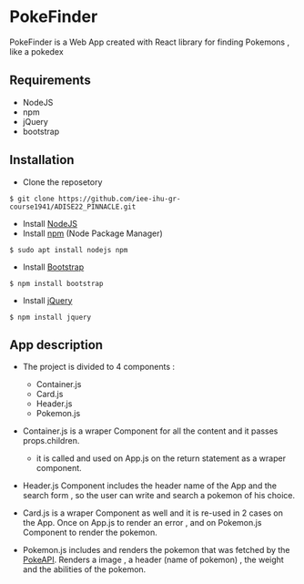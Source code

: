 # PokeFinder

PokeFinder is a Web App created with React library for finding Pokemons , like a pokedex


## Requirements
- NodeJS
- npm
- jQuery
- bootstrap
## Installation
- Clone the reposetory

```
$ git clone https://github.com/iee-ihu-gr-course1941/ADISE22_PINNACLE.git
```
- Install [NodeJS](https://nodejs.org) 
- Install [npm](https://www.npmjs.com/) (Node Package Manager)

```
$ sudo apt install nodejs npm
```

- Install [Bootstrap](https://getbootstrap.com/)

```
$ npm install bootstrap
```
- Install [jQuery](https://jquery.com/)
```
$ npm install jquery
```

## App description
 
- The project is divided to 4 components :
  - Container.js
  - Card.js
  - Header.js
  - Pokemon.js

- Container.js is a wraper Component for all the content and it passes props.children. 

  - it is called and used on App.js on the return statement as a wraper component.

- Header.js Component includes the header name of the App and the search form , so the user can write and search a pokemon of his choice.

- Card.js is a wraper Component as well and it is re-used in 2 cases on the App. Once on App.js to render an error , and on Pokemon.js Component to render the pokemon.

- Pokemon.js includes and renders the pokemon that was fetched by the [PokeAPI](https://pokeapi.co/). Renders a image , a header (name of pokemon) , the weight and the abilities of the pokemon.

 
